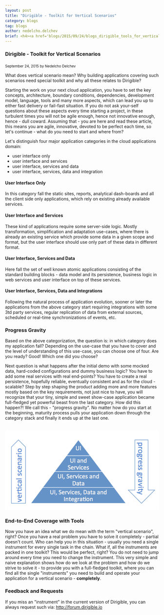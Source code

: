 ```yaml
---
layout: post
title: "Dirigible - Toolkit for Vertical Scenarios"
category: blogs
tag: blogs
author: nedelcho.delchev
brief: <h4><a href='blogs/2015/09/24/blogs_dirigible_tools_for_vertical_scenarios.html'>Dirigible - Toolkit for Vertical Scenarios</a></h4> <sub class="post-info">September 24, 2015 by Nedelcho Delchev</sub></br> What does vertical scenario mean? Why building applications covering such scenarios need special tools and why all these relates to Dirigible?...<br>
---
```


### Dirigible - Toolkit for Vertical Scenarios

<sub class="post-info">September 24, 2015 by Nedelcho Delchev</sub>

What does vertical scenario mean? Why building applications covering such scenarios need special toolkit and why all these relates to Dirigible?

Starting the work on your next cloud application, you have to set the key concepts, architecture, boundary conditions, dependencies, development model, language, tools and many more aspects, which can lead you up to either fast delivery or fail-fast situation. If you do not ask your-self questions about these aspects every time starting a project, in these turbulent times you will not be agile enough, hence not innovative enough, hence - dull coward. Assuming that - you are here and read these article, this means you are agile, innovative, devoted to be perfect each time, so let's continue - what do you need to start and where from?

Let's distinguish four major application categories in the cloud applications domain:

* user interface only
* user interface and services
* user interface, services and data
* user interface, services, data and integration

#### User Interface Only 
In this category fall the static sites, reports, analytical dash-boards and all the client side only applications, which rely on existing already available services. 

#### User Interface and Services 
These kind of applications require some server-side logic. Mostly transformation, simplification and adaptation use-cases, where there is already an existing service which provide some data in a given scope and format, but the user interface should use only part of these data in different format.

#### User Interface, Services and Data 
Here fall the set of well known atomic applications consisting of the standard building blocks - data model and its persistence, business logic in web services and user interface on top of these services.

#### User Interface, Services, Data and Integrations 
Following the natural process of application evolution, sooner or later the applications from the above category start requiring integrations with some 3td party services, regular replication of data from external sources, scheduled or real-time synchronizations of events, etc.

### Progress Gravity 

Based on the above categorization, the question is: in which category does my application fall? Depending on the use-case that you have to cover and the level of understanding of this use-case, you can choose one of four. Are you ready? Good! Which one did you choose?

Next question is what happens after the initial demo with some mocked data, hard-coded configurations and dummy business logic? You have to add some real services with real end-points? You have to create a real persistence, hopefully reliable, eventually consistent and as for the cloud - scalable? Step by step shaping the product adding more and more features mostly based on the key requirements, not just nice to have, you will recognize that your tiny, simple and sweet show-case application became full-fledged yet powerful beast from the last category. How did this happen?! We call this - "progress gravity". No matter how do you start at the beginning, maturity process pulls your application down through the category stack and finally it ends up at the last one.

<br>
<img src="/img/posts/pyramid.png"/>
<br>

### End-to-End Coverage with Tools 

Now you have an idea what we do mean with the term "vertical scenario", right? Once you have a real problem you have to solve it completely - partial doesn't count. Who can help you in this situation - usually you need a single instrument for every single task in the chain. What if, all the instruments are packed in one toolkit? This would be perfect, right? You do not need to jump around every time you need to change the instrument. This very simple and naive explanation shows how do we look at the problem and how do we strive to solve it - to provide you with a full-fledged toolkit, where you can find all the single "instruments" you need to build and operate your application for a vertical scenario - <b>completely</b>.

### Feedback and Requests 

If you miss an "instrument" in the current version of Dirigible, you can always request such via: <a href="http://forum.dirigible.io">http://forum.dirigible.io</a>






